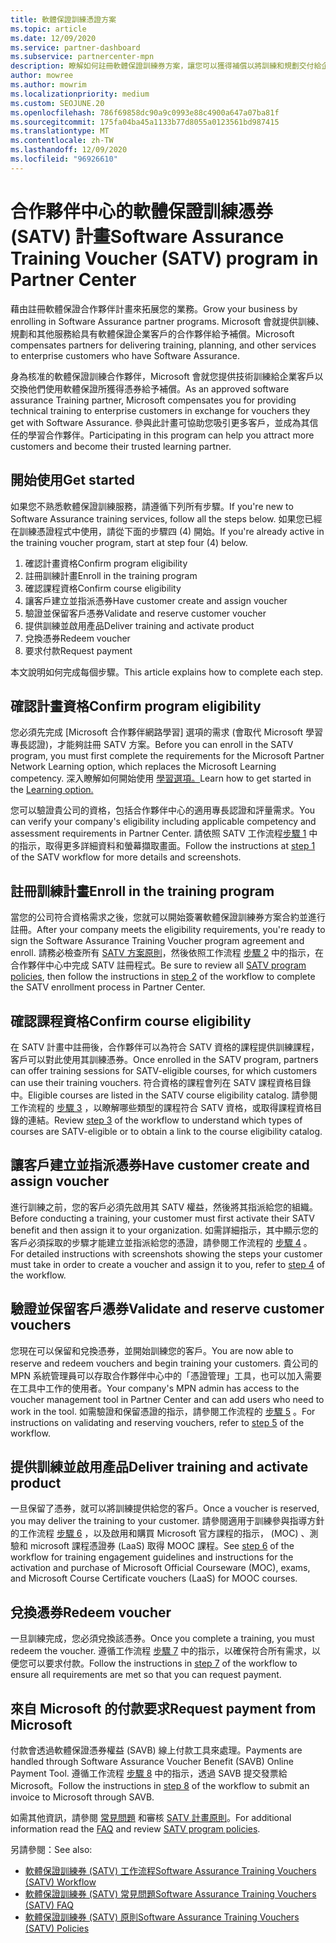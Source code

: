 ```yaml
---
title: 軟體保證訓練憑證方案
ms.topic: article
ms.date: 12/09/2020
ms.service: partner-dashboard
ms.subservice: partnercenter-mpn
description: 瞭解如何註冊軟體保證訓練券方案，讓您可以獲得補償以將訓練和規劃交付給企業客戶。
author: mowree
ms.author: mowrim
ms.localizationpriority: medium
ms.custom: SEOJUNE.20
ms.openlocfilehash: 786f69858dc90a9c0993e88c4900a647a07ba81f
ms.sourcegitcommit: 175fa04ba45a1133b77d8055a0123561bd987415
ms.translationtype: MT
ms.contentlocale: zh-TW
ms.lasthandoff: 12/09/2020
ms.locfileid: "96926610"
---
```

# <a name="software-assurance-training-voucher-satv-program-in-partner-center"></a><span data-ttu-id="8882c-103">合作夥伴中心的軟體保證訓練憑券 (SATV) 計畫</span><span class="sxs-lookup"><span data-stu-id="8882c-103">Software Assurance Training Voucher (SATV) program in Partner Center</span></span>

<span data-ttu-id="8882c-104">藉由註冊軟體保證合作夥伴計畫來拓展您的業務。</span><span class="sxs-lookup"><span data-stu-id="8882c-104">Grow your business by enrolling in Software Assurance partner programs.</span></span> <span data-ttu-id="8882c-105">Microsoft 會就提供訓練、規劃和其他服務給具有軟體保證企業客戶的合作夥伴給予補償。</span><span class="sxs-lookup"><span data-stu-id="8882c-105">Microsoft compensates partners for delivering training, planning, and other services to enterprise customers who have Software Assurance.</span></span>

<span data-ttu-id="8882c-106">身為核准的軟體保證訓練合作夥伴，Microsoft 會就您提供技術訓練給企業客戶以交換他們使用軟體保證所獲得憑券給予補償。</span><span class="sxs-lookup"><span data-stu-id="8882c-106">As an approved software assurance Training partner, Microsoft compensates you for providing technical training to enterprise customers in exchange for vouchers they get with Software Assurance.</span></span> <span data-ttu-id="8882c-107">參與此計畫可協助您吸引更多客戶，並成為其信任的學習合作夥伴。</span><span class="sxs-lookup"><span data-stu-id="8882c-107">Participating in this program can help you attract more customers and become their trusted learning partner.</span></span>

## <a name="get-started"></a><span data-ttu-id="8882c-108">開始使用</span><span class="sxs-lookup"><span data-stu-id="8882c-108">Get started</span></span>

<span data-ttu-id="8882c-109">如果您不熟悉軟體保證訓練服務，請遵循下列所有步驟。</span><span class="sxs-lookup"><span data-stu-id="8882c-109">If you're new to Software Assurance training services, follow all the steps below.</span></span> <span data-ttu-id="8882c-110">如果您已經在訓練憑證程式中使用，請從下面的步驟四 (4) 開始。</span><span class="sxs-lookup"><span data-stu-id="8882c-110">If you're already active in the training voucher program, start at step four (4) below.</span></span> 

1. <span data-ttu-id="8882c-111">確認計畫資格</span><span class="sxs-lookup"><span data-stu-id="8882c-111">Confirm program eligibility</span></span>
2. <span data-ttu-id="8882c-112">註冊訓練計畫</span><span class="sxs-lookup"><span data-stu-id="8882c-112">Enroll in the training program</span></span>
3. <span data-ttu-id="8882c-113">確認課程資格</span><span class="sxs-lookup"><span data-stu-id="8882c-113">Confirm course eligibility</span></span>
4. <span data-ttu-id="8882c-114">讓客戶建立並指派憑券</span><span class="sxs-lookup"><span data-stu-id="8882c-114">Have customer create and assign voucher</span></span>
5. <span data-ttu-id="8882c-115">驗證並保留客戶憑券</span><span class="sxs-lookup"><span data-stu-id="8882c-115">Validate and reserve customer voucher</span></span>
6. <span data-ttu-id="8882c-116">提供訓練並啟用產品</span><span class="sxs-lookup"><span data-stu-id="8882c-116">Deliver training and activate product</span></span>
7. <span data-ttu-id="8882c-117">兌換憑券</span><span class="sxs-lookup"><span data-stu-id="8882c-117">Redeem voucher</span></span>
8. <span data-ttu-id="8882c-118">要求付款</span><span class="sxs-lookup"><span data-stu-id="8882c-118">Request payment</span></span>

<span data-ttu-id="8882c-119">本文說明如何完成每個步驟。</span><span class="sxs-lookup"><span data-stu-id="8882c-119">This article explains how to complete each step.</span></span>

## <a name="confirm-program-eligibility"></a><span data-ttu-id="8882c-120">確認計畫資格</span><span class="sxs-lookup"><span data-stu-id="8882c-120">Confirm program eligibility</span></span>

<span data-ttu-id="8882c-121">您必須先完成 [Microsoft 合作夥伴網路學習] 選項的需求 (會取代 Microsoft 學習專長認證)，才能夠註冊 SATV 方案。</span><span class="sxs-lookup"><span data-stu-id="8882c-121">Before you can enroll in the SATV program, you must first complete the requirements for the Microsoft Partner Network Learning option, which replaces the Microsoft Learning competency.</span></span> <span data-ttu-id="8882c-122">深入瞭解如何開始使用 [學習選項。](https://partner.microsoft.com/membership/learning-partners)</span><span class="sxs-lookup"><span data-stu-id="8882c-122">Learn how to get started in the [Learning option.](https://partner.microsoft.com/membership/learning-partners)</span></span>

<span data-ttu-id="8882c-123">您可以驗證貴公司的資格，包括合作夥伴中心的適用專長認證和評量需求。</span><span class="sxs-lookup"><span data-stu-id="8882c-123">You can verify your company's eligibility including applicable competency and assessment requirements in Partner Center.</span></span> <span data-ttu-id="8882c-124">請依照 SATV 工作流程[步驟 1](https://query.prod.cms.rt.microsoft.com/cms/api/am/binary/RE4s3bB) 中的指示，取得更多詳細資料和螢幕擷取畫面。</span><span class="sxs-lookup"><span data-stu-id="8882c-124">Follow the instructions at [step 1](https://query.prod.cms.rt.microsoft.com/cms/api/am/binary/RE4s3bB) of the SATV workflow for more details and screenshots.</span></span>

## <a name="enroll-in-the-training-program"></a><span data-ttu-id="8882c-125">註冊訓練計畫</span><span class="sxs-lookup"><span data-stu-id="8882c-125">Enroll in the training program</span></span>

<span data-ttu-id="8882c-126">當您的公司符合資格需求之後，您就可以開始簽署軟體保證訓練券方案合約並進行註冊。</span><span class="sxs-lookup"><span data-stu-id="8882c-126">After your company meets the eligibility requirements, you're ready to sign the Software Assurance Training Voucher program agreement and enroll.</span></span> <span data-ttu-id="8882c-127">請務必檢查所有 [SATV 方案原則](https://query.prod.cms.rt.microsoft.com/cms/api/am/binary/RE3koEP)，然後依照工作流程 [步驟 2](https://query.prod.cms.rt.microsoft.com/cms/api/am/binary/RE4s3bB) 中的指示，在合作夥伴中心中完成 SATV 註冊程式。</span><span class="sxs-lookup"><span data-stu-id="8882c-127">Be sure to review all [SATV program policies](https://query.prod.cms.rt.microsoft.com/cms/api/am/binary/RE3koEP), then follow the instructions in [step 2](https://query.prod.cms.rt.microsoft.com/cms/api/am/binary/RE4s3bB) of the workflow to complete the SATV enrollment process in Partner Center.</span></span>


## <a name="confirm-course-eligibility"></a><span data-ttu-id="8882c-128">確認課程資格</span><span class="sxs-lookup"><span data-stu-id="8882c-128">Confirm course eligibility</span></span>
<span data-ttu-id="8882c-129">在 SATV 計畫中註冊後，合作夥伴可以為符合 SATV 資格的課程提供訓練課程，客戶可以對此使用其訓練憑券。</span><span class="sxs-lookup"><span data-stu-id="8882c-129">Once enrolled in the SATV program, partners can offer training sessions for SATV-eligible courses, for which customers can use their training vouchers.</span></span> <span data-ttu-id="8882c-130">符合資格的課程會列在 SATV 課程資格目錄中。</span><span class="sxs-lookup"><span data-stu-id="8882c-130">Eligible courses are listed in the SATV course eligibility catalog.</span></span> <span data-ttu-id="8882c-131">請參閱工作流程的 [步驟 3](https://query.prod.cms.rt.microsoft.com/cms/api/am/binary/RE4s3bB) ，以瞭解哪些類型的課程符合 SATV 資格，或取得課程資格目錄的連結。</span><span class="sxs-lookup"><span data-stu-id="8882c-131">Review [step 3](https://query.prod.cms.rt.microsoft.com/cms/api/am/binary/RE4s3bB) of the workflow to understand which types of courses are SATV-eligible or to obtain a link to the course eligibility catalog.</span></span>

## <a name="have-customer-create-and-assign-voucher"></a><span data-ttu-id="8882c-132">讓客戶建立並指派憑券</span><span class="sxs-lookup"><span data-stu-id="8882c-132">Have customer create and assign voucher</span></span>

<span data-ttu-id="8882c-133">進行訓練之前，您的客戶必須先啟用其 SATV 權益，然後將其指派給您的組織。</span><span class="sxs-lookup"><span data-stu-id="8882c-133">Before conducting a training, your customer must first activate their SATV benefit and then assign it to your organization.</span></span> <span data-ttu-id="8882c-134">如需詳細指示，其中顯示您的客戶必須採取的步驟才能建立並指派給您的憑證，請參閱工作流程的 [步驟 4](https://query.prod.cms.rt.microsoft.com/cms/api/am/binary/RE4s3bB) 。</span><span class="sxs-lookup"><span data-stu-id="8882c-134">For detailed instructions with screenshots showing the steps your customer must take in order to create a voucher and assign it to you, refer to [step 4](https://query.prod.cms.rt.microsoft.com/cms/api/am/binary/RE4s3bB) of the workflow.</span></span>

## <a name="validate-and-reserve-customer-vouchers"></a><span data-ttu-id="8882c-135">驗證並保留客戶憑券</span><span class="sxs-lookup"><span data-stu-id="8882c-135">Validate and reserve customer vouchers</span></span>

<span data-ttu-id="8882c-136">您現在可以保留和兌換憑券，並開始訓練您的客戶。</span><span class="sxs-lookup"><span data-stu-id="8882c-136">You are now able to reserve and redeem vouchers and begin training your customers.</span></span> <span data-ttu-id="8882c-137">貴公司的 MPN 系統管理員可以存取合作夥伴中心中的「憑證管理」工具，也可以加入需要在工具中工作的使用者。</span><span class="sxs-lookup"><span data-stu-id="8882c-137">Your company's MPN admin has access to the voucher management tool in Partner Center and can add users who need to work in the tool.</span></span> <span data-ttu-id="8882c-138">如需驗證和保留憑證的指示，請參閱工作流程的 [步驟 5](https://query.prod.cms.rt.microsoft.com/cms/api/am/binary/RE4s3bB) 。</span><span class="sxs-lookup"><span data-stu-id="8882c-138">For instructions on validating and reserving vouchers, refer to [step 5](https://query.prod.cms.rt.microsoft.com/cms/api/am/binary/RE4s3bB) of the workflow.</span></span>

## <a name="deliver-training-and-activate-product"></a><span data-ttu-id="8882c-139">提供訓練並啟用產品</span><span class="sxs-lookup"><span data-stu-id="8882c-139">Deliver training and activate product</span></span>

<span data-ttu-id="8882c-140">一旦保留了憑券，就可以將訓練提供給您的客戶。</span><span class="sxs-lookup"><span data-stu-id="8882c-140">Once a voucher is reserved, you may deliver the training to your customer.</span></span> <span data-ttu-id="8882c-141">請參閱適用于訓練參與指導方針的工作流程 [步驟 6](https://query.prod.cms.rt.microsoft.com/cms/api/am/binary/RE4s3bB) ，以及啟用和購買 Microsoft 官方課程的指示， (MOC) 、測驗和 microsoft 課程憑證券 (LaaS) 取得 MOOC 課程。</span><span class="sxs-lookup"><span data-stu-id="8882c-141">See [step 6](https://query.prod.cms.rt.microsoft.com/cms/api/am/binary/RE4s3bB) of the workflow for training engagement guidelines and instructions for the activation and purchase of Microsoft Official Courseware (MOC), exams, and Microsoft Course Certificate vouchers (LaaS) for MOOC courses.</span></span>

## <a name="redeem-voucher"></a><span data-ttu-id="8882c-142">兌換憑券</span><span class="sxs-lookup"><span data-stu-id="8882c-142">Redeem voucher</span></span>

<span data-ttu-id="8882c-143">一旦訓練完成，您必須兌換該憑券。</span><span class="sxs-lookup"><span data-stu-id="8882c-143">Once you complete a training, you must redeem the voucher.</span></span> <span data-ttu-id="8882c-144">遵循工作流程 [步驟 7](https://query.prod.cms.rt.microsoft.com/cms/api/am/binary/RE4s3bB) 中的指示，以確保符合所有需求，以便您可以要求付款。</span><span class="sxs-lookup"><span data-stu-id="8882c-144">Follow the instructions in [step 7](https://query.prod.cms.rt.microsoft.com/cms/api/am/binary/RE4s3bB) of the workflow to ensure all requirements are met so that you can request payment.</span></span> 


## <a name="request-payment-from-microsoft"></a><span data-ttu-id="8882c-145">來自 Microsoft 的付款要求</span><span class="sxs-lookup"><span data-stu-id="8882c-145">Request payment from Microsoft</span></span>

<span data-ttu-id="8882c-146">付款會透過軟體保證憑券權益 (SAVB) 線上付款工具來處理。</span><span class="sxs-lookup"><span data-stu-id="8882c-146">Payments are handled through Software Assurance Voucher Benefit (SAVB) Online Payment Tool.</span></span> <span data-ttu-id="8882c-147">遵循工作流程 [步驟 8](https://query.prod.cms.rt.microsoft.com/cms/api/am/binary/RE4s3bB) 中的指示，透過 SAVB 提交發票給 Microsoft。</span><span class="sxs-lookup"><span data-stu-id="8882c-147">Follow the instructions in [step 8](https://query.prod.cms.rt.microsoft.com/cms/api/am/binary/RE4s3bB) of the workflow to submit an invoice to Microsoft through SAVB.</span></span> 

<span data-ttu-id="8882c-148">如需其他資訊，請參閱 [常見問題](https://query.prod.cms.rt.microsoft.com/cms/api/am/binary/RE3kz5o) 和審核 [SATV 計畫原則](https://query.prod.cms.rt.microsoft.com/cms/api/am/binary/RE3koEP)。</span><span class="sxs-lookup"><span data-stu-id="8882c-148">For additional information read the [FAQ](https://query.prod.cms.rt.microsoft.com/cms/api/am/binary/RE3kz5o) and review [SATV program policies](https://query.prod.cms.rt.microsoft.com/cms/api/am/binary/RE3koEP).</span></span>

<span data-ttu-id="8882c-149">另請參閱：</span><span class="sxs-lookup"><span data-stu-id="8882c-149">See also:</span></span>

- [<span data-ttu-id="8882c-150">軟體保證訓練券 (SATV) 工作流程</span><span class="sxs-lookup"><span data-stu-id="8882c-150">Software Assurance Training Vouchers (SATV) Workflow</span></span>](https://query.prod.cms.rt.microsoft.com/cms/api/am/binary/RE4s3bB)
- [<span data-ttu-id="8882c-151">軟體保證訓練券 (SATV) 常見問題</span><span class="sxs-lookup"><span data-stu-id="8882c-151">Software Assurance Training Vouchers (SATV) FAQ</span></span>](https://query.prod.cms.rt.microsoft.com/cms/api/am/binary/RE3kz5o)
- [<span data-ttu-id="8882c-152">軟體保證訓練券 (SATV) 原則</span><span class="sxs-lookup"><span data-stu-id="8882c-152">Software Assurance Training Vouchers (SATV) Policies</span></span>](https://query.prod.cms.rt.microsoft.com/cms/api/am/binary/RE3koEP)
